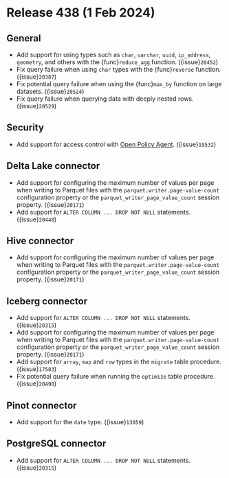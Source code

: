 # Release 438 (1 Feb 2024)

## General

* Add support for using types such as `char`, `varchar`, `uuid`, `ip_address`,
  `geometry`, and others with the {func}`reduce_agg` function. ({issue}`20452`)
* Fix query failure when using `char` types with the {func}`reverse` function. ({issue}`20387`)
* Fix potential query failure when using the {func}`max_by` function on large
  datasets. ({issue}`20524`)
* Fix query failure when querying data with deeply nested rows. ({issue}`20529`)

## Security

* Add support for access control with
  [Open Policy Agent](/security/opa-access-control). ({issue}`19532`)

## Delta Lake connector

* Add support for configuring the maximum number of values per page when writing
  to Parquet files with the `parquet.writer.page-value-count` configuration
  property or the `parquet_writer_page_value_count` session property. ({issue}`20171`)
* Add support for `ALTER COLUMN ... DROP NOT NULL` statements. ({issue}`20448`)

## Hive connector

* Add support for configuring the maximum number of values per page when writing
  to Parquet files with the `parquet.writer.page-value-count` configuration
  property or the `parquet_writer_page_value_count` session property. ({issue}`20171`)

## Iceberg connector

* Add support for `ALTER COLUMN ... DROP NOT NULL` statements. ({issue}`20315`)
* Add support for configuring the maximum number of values per page when writing
  to Parquet files with the `parquet.writer.page-value-count` configuration
  property or the `parquet_writer_page_value_count` session property. ({issue}`20171`)
* Add support for `array`, `map` and `row` types in the `migrate` table
  procedure. ({issue}`17583`)
* Fix potential query failure when running the `optimize` table procedure. ({issue}`20490`)

## Pinot connector

* Add support for the `date` type. ({issue}`13059`)

## PostgreSQL connector

* Add support for `ALTER COLUMN ... DROP NOT NULL` statements. ({issue}`20315`)
